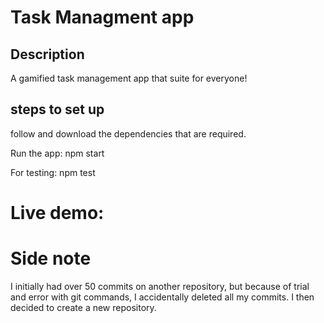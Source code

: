 # Task Managment app
## Description
A gamified task management app that suite for everyone!

## steps to set up

follow and download the dependencies that are required.

Run the app:
npm start

For testing:
npm test


# Live demo:


# Side note
I initially had over 50 commits on another repository, but because of trial and error with git commands, I accidentally deleted all my commits.
I then decided to create a new repository.

